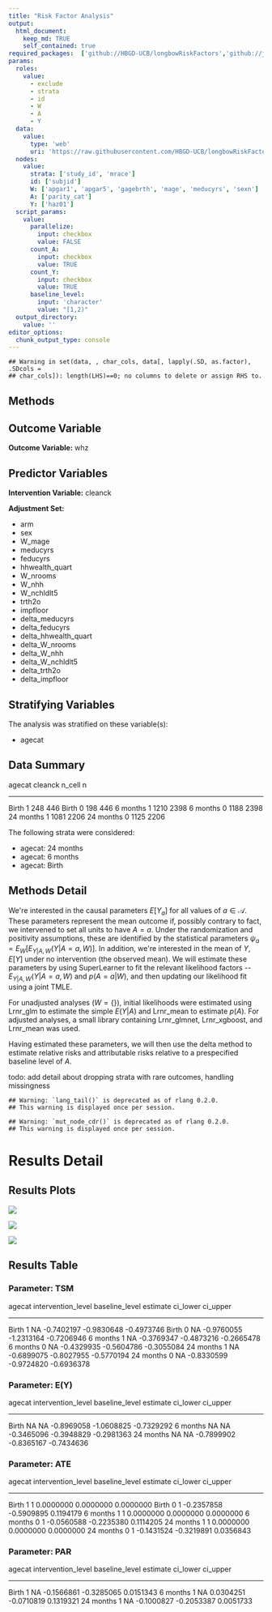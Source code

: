 ```yaml
---
title: "Risk Factor Analysis"
output: 
  html_document:
    keep_md: TRUE
    self_contained: true
required_packages:  ['github://HBGD-UCB/longbowRiskFactors','github://jeremyrcoyle/skimr@vector_types', 'github://tlverse/delayed']
params:
  roles:
    value:
      - exclude
      - strata
      - id
      - W
      - A
      - Y
  data: 
    value: 
      type: 'web'
      uri: 'https://raw.githubusercontent.com/HBGD-UCB/longbowRiskFactors/master/inst/sample_data/birthwt_data.rdata'
  nodes:
    value:
      strata: ['study_id', 'mrace']
      id: ['subjid']
      W: ['apgar1', 'apgar5', 'gagebrth', 'mage', 'meducyrs', 'sexn']
      A: ['parity_cat']
      Y: ['haz01']
  script_params:
    value:
      parallelize:
        input: checkbox
        value: FALSE
      count_A:
        input: checkbox
        value: TRUE
      count_Y:
        input: checkbox
        value: TRUE        
      baseline_level:
        input: 'character'
        value: "[1,2)"
  output_directory:
    value: ''
editor_options: 
  chunk_output_type: console
---
```







```
## Warning in set(data, , char_cols, data[, lapply(.SD, as.factor), .SDcols =
## char_cols]): length(LHS)==0; no columns to delete or assign RHS to.
```

## Methods
## Outcome Variable

**Outcome Variable:** whz

## Predictor Variables

**Intervention Variable:** cleanck

**Adjustment Set:**

* arm
* sex
* W_mage
* meducyrs
* feducyrs
* hhwealth_quart
* W_nrooms
* W_nhh
* W_nchldlt5
* trth2o
* impfloor
* delta_meducyrs
* delta_feducyrs
* delta_hhwealth_quart
* delta_W_nrooms
* delta_W_nhh
* delta_W_nchldlt5
* delta_trth2o
* delta_impfloor

## Stratifying Variables

The analysis was stratified on these variable(s):

* agecat

## Data Summary

agecat      cleanck    n_cell      n
----------  --------  -------  -----
Birth       1             248    446
Birth       0             198    446
6 months    1            1210   2398
6 months    0            1188   2398
24 months   1            1081   2206
24 months   0            1125   2206


The following strata were considered:

* agecat: 24 months
* agecat: 6 months
* agecat: Birth



## Methods Detail

We're interested in the causal parameters $E[Y_a]$ for all values of $a \in \mathcal{A}$. These parameters represent the mean outcome if, possibly contrary to fact, we intervened to set all units to have $A=a$. Under the randomization and positivity assumptions, these are identified by the statistical parameters $\psi_a=E_W[E_{Y|A,W}(Y|A=a,W)]$.  In addition, we're interested in the mean of $Y$, $E[Y]$ under no intervention (the observed mean). We will estimate these parameters by using SuperLearner to fit the relevant likelihood factors -- $E_{Y|A,W}(Y|A=a,W)$ and $p(A=a|W)$, and then updating our likelihood fit using a joint TMLE.

For unadjusted analyses ($W=\{\}$), initial likelihoods were estimated using Lrnr_glm to estimate the simple $E(Y|A)$ and Lrnr_mean to estimate $p(A)$. For adjusted analyses, a small library containing Lrnr_glmnet, Lrnr_xgboost, and Lrnr_mean was used.

Having estimated these parameters, we will then use the delta method to estimate relative risks and attributable risks relative to a prespecified baseline level of $A$.

todo: add detail about dropping strata with rare outcomes, handling missingness



```
## Warning: `lang_tail()` is deprecated as of rlang 0.2.0.
## This warning is displayed once per session.
```

```
## Warning: `mut_node_cdr()` is deprecated as of rlang 0.2.0.
## This warning is displayed once per session.
```




# Results Detail

## Results Plots
![](/tmp/2d222a98-75d1-4d36-884f-f0b5e8792d9b/c3e6263b-0f2b-4a3a-bf60-806afc88dad3/REPORT_files/figure-html/plot_tsm-1.png)<!-- -->



![](/tmp/2d222a98-75d1-4d36-884f-f0b5e8792d9b/c3e6263b-0f2b-4a3a-bf60-806afc88dad3/REPORT_files/figure-html/plot_ate-1.png)<!-- -->



![](/tmp/2d222a98-75d1-4d36-884f-f0b5e8792d9b/c3e6263b-0f2b-4a3a-bf60-806afc88dad3/REPORT_files/figure-html/plot_par-1.png)<!-- -->

## Results Table

### Parameter: TSM


agecat      intervention_level   baseline_level      estimate     ci_lower     ci_upper
----------  -------------------  ---------------  -----------  -----------  -----------
Birth       1                    NA                -0.7402197   -0.9830648   -0.4973746
Birth       0                    NA                -0.9760055   -1.2313164   -0.7206946
6 months    1                    NA                -0.3769347   -0.4873216   -0.2665478
6 months    0                    NA                -0.4329935   -0.5604786   -0.3055084
24 months   1                    NA                -0.6899075   -0.8027955   -0.5770194
24 months   0                    NA                -0.8330599   -0.9724820   -0.6936378


### Parameter: E(Y)


agecat      intervention_level   baseline_level      estimate     ci_lower     ci_upper
----------  -------------------  ---------------  -----------  -----------  -----------
Birth       NA                   NA                -0.8969058   -1.0608825   -0.7329292
6 months    NA                   NA                -0.3465096   -0.3948829   -0.2981363
24 months   NA                   NA                -0.7899902   -0.8365167   -0.7434636


### Parameter: ATE


agecat      intervention_level   baseline_level      estimate     ci_lower    ci_upper
----------  -------------------  ---------------  -----------  -----------  ----------
Birth       1                    1                  0.0000000    0.0000000   0.0000000
Birth       0                    1                 -0.2357858   -0.5909895   0.1194179
6 months    1                    1                  0.0000000    0.0000000   0.0000000
6 months    0                    1                 -0.0560588   -0.2235380   0.1114205
24 months   1                    1                  0.0000000    0.0000000   0.0000000
24 months   0                    1                 -0.1431524   -0.3219891   0.0356843


### Parameter: PAR


agecat      intervention_level   baseline_level      estimate     ci_lower    ci_upper
----------  -------------------  ---------------  -----------  -----------  ----------
Birth       1                    NA                -0.1566861   -0.3285065   0.0151343
6 months    1                    NA                 0.0304251   -0.0710819   0.1319321
24 months   1                    NA                -0.1000827   -0.2053387   0.0051733
